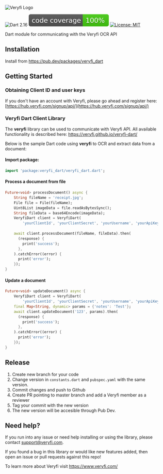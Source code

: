 ![Veryfi Logo](https://cdn.veryfi.com/logos/veryfi-logo-wide-github.png)

![Dart 2.16](https://img.shields.io/badge/Dart-2.16-orange.svg?style=flat)
[![code coverage](https://raw.githubusercontent.com/veryfi/veryfi-dart/main/.github/metrics/code_coverage.svg)](https://raw.githubusercontent.com/veryfi/veryfi-dart/main/.github/metrics/code_coverage.svg)
[![License: MIT](https://img.shields.io/badge/License-MIT-green.svg)](https://opensource.org/licenses/MIT)

Dart module for communicating with the Veryfi OCR API

## Installation
Install from https://pub.dev/packages/veryfi_dart

## Getting Started

### Obtaining Client ID and user keys
If you don't have an account with Veryfi, please go ahead and register here: [https://hub.veryfi.com/signup/api/](https://hub.veryfi.com/signup/api/)

### Veryfi Dart Client Library
The **veryfi** library can be used to communicate with Veryfi API. All available functionality is described here: https://veryfi.github.io/veryfi-dart/

Below is the sample Dart code using **veryfi** to OCR and extract data from a document:

#### Import package:
```dart
import 'package:veryfi_dart/veryfi_dart.dart';
```

#### Process a document from file
```dart
Future<void> processDocument() async {
    String fileName = 'receipt.jpg';
    File file = File(fileName);
    Uint8List imageData = file.readAsBytesSync();
    String fileData = base64Encode(imageData);
    VeryfiDart client = VeryfiDart(
        'yourClientId', 'yourClientSecret', 'yourUsername', 'yourApiKey');

    await client.processDocument(fileName, fileData).then(
      (response) {
        print('success');
      },
    ).catchError((error) {
      print('error');
    });
}
```

#### Update a document
```dart
Future<void> updateDocument() async {
    VeryfiDart client = VeryfiDart(
        'yourClientId', 'yourClientSecret', 'yourUsername', 'yourApiKey');
    final Map<String, dynamic> params = {'notes': 'Test'};
    await client.updateDocument('123', params).then(
      (response) {
        print('success');
      },
    ).catchError((error) {
      print('error');
    });
}
```

## Release
1. Create new branch for your code
2. Change version in `constants.dart` and `pubspec.yaml` with the same version.
3. Commit changes and push to Github
4. Create PR pointing to master branch and add a Veryfi member as a reviewer
5. Tag your commit with the new version
6. The new version will be accesible through Pub Dev.

## Need help?
If you run into any issue or need help installing or using the library, please contact support@veryfi.com.

If you found a bug in this library or would like new features added, then open an issue or pull requests against this repo!

To learn more about Veryfi visit https://www.veryfi.com/
